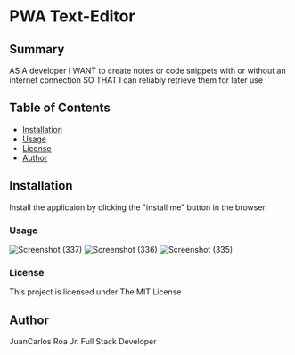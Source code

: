 # PWA Text-Editor

## Summary

AS A developer
I WANT to create notes or code snippets with or without an internet connection
SO THAT I can reliably retrieve them for later use

## Table of Contents

- [Installation](#installation)
- [Usage](#usage)
- [License](#license)
- [Author](#author)

## Installation

Install the applicaion by clicking the "install me" button in the browser.


### Usage

![Screenshot (337)](https://user-images.githubusercontent.com/107810359/217367846-3a82f9cb-5f38-47fc-920a-a3ed14943b8b.png)
![Screenshot (336)](https://user-images.githubusercontent.com/107810359/217368088-d24c0d41-377e-4e49-afde-d1fdbe39cd7b.png)
![Screenshot (335)](https://user-images.githubusercontent.com/107810359/217368112-8b01310e-73f8-4999-b403-b7ed861002d7.png)

### License

This project is licensed under The MIT License
## Author

JuanCarlos Roa Jr. Full Stack Developer
